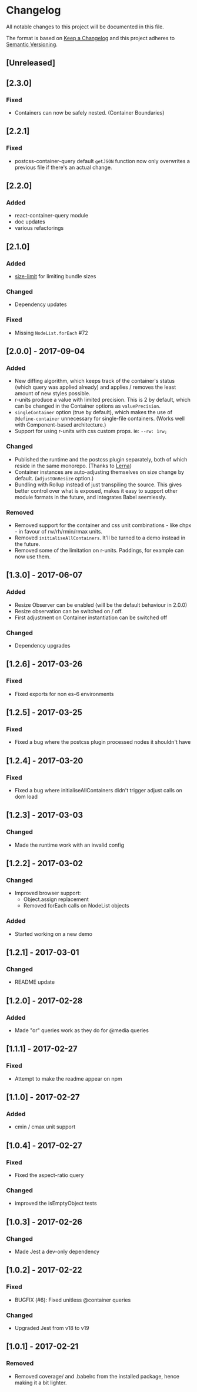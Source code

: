 # Changelog

All notable changes to this project will be documented in this file.

The format is based on [Keep a Changelog](http://keepachangelog.com/en/1.0.0/)
and this project adheres to [Semantic Versioning](http://semver.org/spec/v2.0.0.html).

## [Unreleased]

## [2.3.0]

### Fixed

* Containers can now be safely nested. (Container Boundaries)

## [2.2.1]

### Fixed

* postcss-container-query default `getJSON` function now only overwrites a
  previous file if there's an actual change.

## [2.2.0]

### Added

* react-container-query module
* doc updates
* various refactorings

## [2.1.0]

### Added

* [size-limit](https://github.com/ai/size-limit) for limiting bundle sizes

### Changed

* Dependency updates

### Fixed

* Missing `NodeList.forEach` #72

## [2.0.0] - 2017-09-04

### Added

* New diffing algorithm, which keeps track of the container's status (which
  query was applied already) and applies / removes the least amount of new styles
  possible.
* r-units produce a value with limited precision. This is 2 by default, which
  can be changed in the Container options as `valuePrecision`.
* `singleContainer` option (true by default), which makes the use of
  `@define-container` unnecessary for single-file containers. (Works well with
  Component-based architecture.)
* Support for using r-units with css custom props. ie: `--rw: 1rw;`

### Changed

* Published the runtime and the postcss plugin separately, both of which reside
  in the same monorepo. (Thanks to [Lerna](https://github.com/lerna/lerna))
* Container instances are auto-adjusting themselves on size change by default.
  (`adjustOnResize` option.)
* Bundling with Rollup instead of just transpiling the source. This gives better
  control over what is exposed, makes it easy to support other module formats in
  the future, and integrates Babel seemlessly.

### Removed

* Removed support for the container and css unit combinations - like chpx - in
  favour of rw/rh/rmin/rmax units.
* Removed `initialiseAllContainers`. It'll be turned to a demo instead in the
  future.
* Removed some of the limitation on r-units. Paddings, for example can now use
  them.

## [1.3.0] - 2017-06-07

### Added

* Resize Observer can be enabled (will be the default behaviour in 2.0.0)
* Resize observation can be switched on / off.
* First adjustment on Container instantiation can be switched off

### Changed

* Dependency upgrades

## [1.2.6] - 2017-03-26

### Fixed

* Fixed exports for non es-6 environments

## [1.2.5] - 2017-03-25

### Fixed

* Fixed a bug where the postcss plugin processed nodes it shouldn't have

## [1.2.4] - 2017-03-20

### Fixed

* Fixed a bug where initialiseAllContainers didn't trigger adjust calls on dom
  load

## [1.2.3] - 2017-03-03

### Changed

* Made the runtime work with an invalid config

## [1.2.2] - 2017-03-02

### Changed

* Improved browser support:
  * Object.assign replacement
  * Removed forEach calls on NodeList objects

### Added

* Started working on a new demo

## [1.2.1] - 2017-03-01

### Changed

* README update

## [1.2.0] - 2017-02-28

### Added

* Made "or" queries work as they do for @media queries

## [1.1.1] - 2017-02-27

### Fixed

* Attempt to make the readme appear on npm

## [1.1.0] - 2017-02-27

### Added

* cmin / cmax unit support

## [1.0.4] - 2017-02-27

### Fixed

* Fixed the aspect-ratio query

### Changed

* improved the isEmptyObject tests

## [1.0.3] - 2017-02-26

### Changed

* Made Jest a dev-only dependency

## [1.0.2] - 2017-02-22

### Fixed

* BUGFIX (#6): Fixed unitless @container queries

### Changed

* Upgraded Jest from v18 to v19

## [1.0.1] - 2017-02-21

### Removed

* Removed coverage/ and .babelrc from the installed package, hence making it a
  bit lighter.
